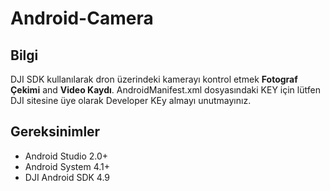 # Android-Camera
## Bilgi

DJI SDK kullanılarak dron üzerindeki kamerayı kontrol etmek  **Fotograf Çekimi** and **Video Kaydı**.
AndroidManifest.xml dosyasındaki KEY için  lütfen DJI sitesine üye olarak Developer KEy almayı unutmayınız.
## Gereksinimler

 - Android Studio 2.0+
 - Android System 4.1+
 - DJI Android SDK 4.9

 
